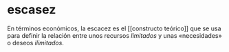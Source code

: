 # escasez
En términos económicos, la escacez es el [[constructo teórico]] que se usa para definir la relación entre unos recursos *limitados* y unas «necesidades» o deseos *ilimitados*.